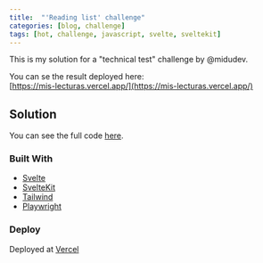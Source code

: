 ```yaml
---
title:  "'Reading list' challenge"
categories: [blog, challenge]
tags: [hot, challenge, javascript, svelte, sveltekit]
---
```


This is my solution for a "technical test" challenge by @midudev.

<!--more-->

You can se the result deployed here:  
[https://mis-lecturas.vercel.app/](https://mis-lecturas.vercel.app/)

## Solution

You can see the full code [here](https://github.com/YerayAlonso/pruebas-tecnicas/tree/main/pruebas/01-reading-list).

### Built With

- [Svelte](https://svelte.dev/)
- [SvelteKit](https://kit.svelte.dev/)
- [Tailwind](https://tailwindcss.com/)
- [Playwright](https://playwright.dev/)

### Deploy

Deployed at [Vercel](https://vercel.com)
